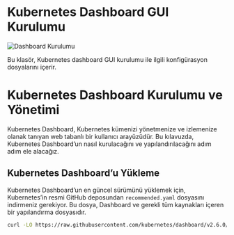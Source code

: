 ﻿# Kubernetes Dashboard GUI Kurulumu
 
 ![Dashboard Kurulumu](Kubernetes/resim/resim.png)

Bu klasör, Kubernetes dashboard GUI kurulumu ile ilgili konfigürasyon dosyalarını içerir.

# Kubernetes Dashboard Kurulumu ve Yönetimi

Kubernetes Dashboard, Kubernetes kümenizi yönetmenize ve izlemenize olanak tanıyan web tabanlı bir kullanıcı arayüzüdür. Bu kılavuzda, Kubernetes Dashboard’un nasıl kurulacağını ve yapılandırılacağını adım adım ele alacağız.

## Kubernetes Dashboard’u Yükleme

Kubernetes Dashboard’un en güncel sürümünü yüklemek için, Kubernetes’in resmi GitHub deposundan `recommended.yaml` dosyasını indirmeniz gerekiyor. Bu dosya, Dashboard ve gerekli tüm kaynakları içeren bir yapılandırma dosyasıdır.

```bash
curl -LO https://raw.githubusercontent.com/kubernetes/dashboard/v2.6.0/aio/deploy/recommended.yaml

